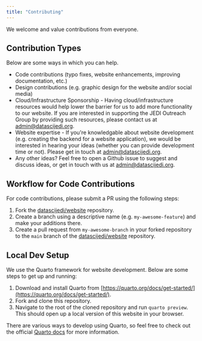 ```yaml
---
title: "Contributing"
---
```


We welcome and value contributions from everyone. 

## Contribution Types

Below are some ways in which you can help. 

- Code contributions (typo fixes, website enhancements, improving documentation, etc.)
- Design contributions (e.g. graphic design for the website and/or social media)
- Cloud/Infrastructure Sponsorship - Having cloud/infrastructure resources would help lower the barrier for us to add more functionality to our website. If you are interested in supporting the JEDI Outreach Group by providing such resources, please contact us at admin@datascijedi.org. 
- Website expertise - If you're knowledgable about website development (e.g. creating the backend for a website application), we would be interested in hearing your ideas (whether you can provide development time or not). Please get in touch at admin@datascijedi.org. 
- Any other ideas? Feel free to open a Github issue to suggest and discuss ideas, or get in touch with us at admin@datascijedi.org. 

## Workflow for Code Contributions

For code contributions, please submit a PR using the following steps:

1) Fork the [datascijedi/website](https://github.com/datascijedi/website) repository. 
2) Create a branch using a descriptive name (e.g. `my-awesome-feature`) and make your additions there. 
3) Create a pull request from `my-awesome-branch` in your forked repository to the `main` branch of the [datascijedi/website](https://github.com/datascijedi/website) repository. 

## Local Dev Setup

We use the Quarto framework for website development. Below are some steps to get up and running:

1) Download and install Quarto from [https://quarto.org/docs/get-started/](https://quarto.org/docs/get-started/). 
2) Fork and clone this repository. 
3) Navigate to the root of the cloned repository and run `quarto preview`. This should open up a local version of this website in your browser. 

There are various ways to develop using Quarto, so feel free to check out the official [Quarto docs](https://quarto.org/docs/get-started/hello/) for more information. 
